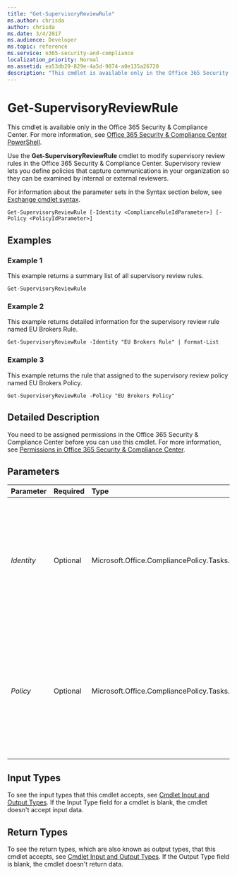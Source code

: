 ```yaml
---
title: "Get-SupervisoryReviewRule"
ms.author: chrisda
author: chrisda
ms.date: 3/4/2017
ms.audience: Developer
ms.topic: reference
ms.service: o365-security-and-compliance
localization_priority: Normal
ms.assetid: ea53db29-829e-4a5d-9874-a0e135a26720
description: "This cmdlet is available only in the Office 365 Security &amp; Compliance Center. For more information, see Office 365 Security &amp; Compliance Center PowerShell."
---
```


# Get-SupervisoryReviewRule

This cmdlet is available only in the Office 365 Security &amp; Compliance Center. For more information, see [Office 365 Security &amp; Compliance Center PowerShell](https://technet.microsoft.com/library/mt587091.aspx).
  
Use the **Get-SupervisoryReviewRule** cmdlet to modify supervisory review rules in the Office 365 Security &amp; Compliance Center. Supervisory review lets you define policies that capture communications in your organization so they can be examined by internal or external reviewers.
  
For information about the parameter sets in the Syntax section below, see [Exchange cmdlet syntax](https://technet.microsoft.com/library/bb123552.aspx).
  
```
Get-SupervisoryReviewRule [-Identity <ComplianceRuleIdParameter>] [-Policy <PolicyIdParameter>]
```

## Examples
<a name="Examples"> </a>

### Example 1

This example returns a summary list of all supervisory review rules.
  
```
Get-SupervisoryReviewRule
```

### Example 2

This example returns detailed information for the supervisory review rule named EU Brokers Rule.
  
```
Get-SupervisoryReviewRule -Identity "EU Brokers Rule" | Format-List
```

### Example 3

This example returns the rule that assigned to the supervisory review policy named EU Brokers Policy.
  
```
Get-SupervisoryReviewRule -Policy "EU Brokers Policy"
```

## Detailed Description
<a name="DetailedDescription"> </a>

You need to be assigned permissions in the Office 365 Security &amp; Compliance Center before you can use this cmdlet. For more information, see [Permissions in Office 365 Security &amp; Compliance Center](https://go.microsoft.com/fwlink/p/?LinkId=511920).
  
## Parameters
<a name="DetailedDescription"> </a>

|**Parameter**|**Required**|**Type**|**Description**|
|:-----|:-----|:-----|:-----|
| _Identity_ <br/> |Optional  <br/> |Microsoft.Office.CompliancePolicy.Tasks.ComplianceRuleIdParameter  <br/> | The _Identity_parameter specifies the supervisory review rule that you want to view. You can use any value that uniquely identifies the rule. For example:  <br/>  Name <br/>  Distinguished name (DN) <br/>  GUID <br/> |
| _Policy_ <br/> |Optional  <br/> |Microsoft.Office.CompliancePolicy.Tasks.PolicyIdParameter  <br/> | The _Policy_parameter filters the results by supervisory review policy that's assigned to the rule. You can use any value that uniquely identifies the policy. For example:  <br/>  Name <br/>  Distinguished name (DN) <br/>  GUID <br/> |
   
## Input Types
<a name="InputTypes"> </a>

To see the input types that this cmdlet accepts, see [Cmdlet Input and Output Types](http://go.microsoft.com/fwlink/p/?linkId=616387). If the Input Type field for a cmdlet is blank, the cmdlet doesn't accept input data. 
  
## Return Types
<a name="ReturnTypes"> </a>

To see the return types, which are also known as output types, that this cmdlet accepts, see [Cmdlet Input and Output Types](http://go.microsoft.com/fwlink/p/?linkId=616387). If the Output Type field is blank, the cmdlet doesn't return data. 
  

